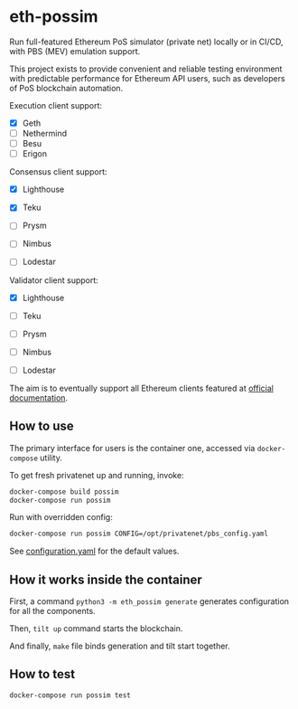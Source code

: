 eth-possim
==========

Run full-featured Ethereum PoS simulator (private net) locally or in CI/CD,
with PBS (MEV) emulation support.

This project exists to provide convenient and reliable testing
environment with predictable performance for Ethereum API users,
such as developers of PoS blockchain automation.


Execution client support:

- [x] Geth
- [ ] Nethermind
- [ ] Besu
- [ ] Erigon

Consensus client support:

- [x] Lighthouse
- [x] Teku
- [ ] Prysm
- [ ] Nimbus
- [ ] Lodestar


Validator client support:

- [x] Lighthouse
- [ ] Teku
- [ ] Prysm
- [ ] Nimbus
- [ ] Lodestar


The aim is to eventually support all Ethereum clients featured at
[official documentation](https://ethereum.org/en/developers/docs/nodes-and-clients/).


How to use
----------

The primary interface for users is the container one,
accessed via `docker-compose` utility.

To get fresh privatenet up and running, invoke:

```bash
docker-compose build possim
docker-compose run possim
```

Run with overridden config:

```bash
docker-compose run possim CONFIG=/opt/privatenet/pbs_config.yaml
```

See [configuration.yaml](./eth_possim/resources/configuration.yaml) for the default values.


How it works inside the container
----------------------------------
First, a command `python3 -m eth_possim generate` generates configuration for all
the components.

Then, `tilt up` command starts the blockchain.

And finally, `make` file binds generation and tilt start together.


How to test
-----------
```bash
docker-compose run possim test
```
